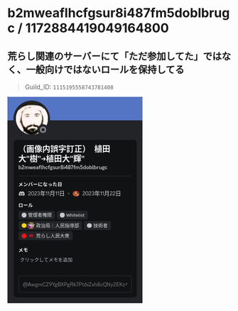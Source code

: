# b2mweaflhcfgsur8i487fm5doblbrugc / 1172884419049164800

## 荒らし関連のサーバーにて「ただ参加してた」ではなく、一般向けではないロールを保持してる

> Guild_ID: `1115195558743781408`

![alt text](image.png)